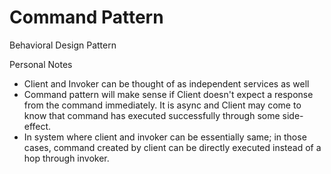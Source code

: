 # Command Pattern

Behavioral Design Pattern

Personal Notes
- Client and Invoker can be thought of as independent services as well
- Command pattern will make sense if Client doesn't expect a response from the command immediately. It is async and Client may come to know that command has executed successfully through some side-effect.
- In system where client and invoker can be essentially same; in those cases, command created by client can be directly executed instead of a hop through invoker.